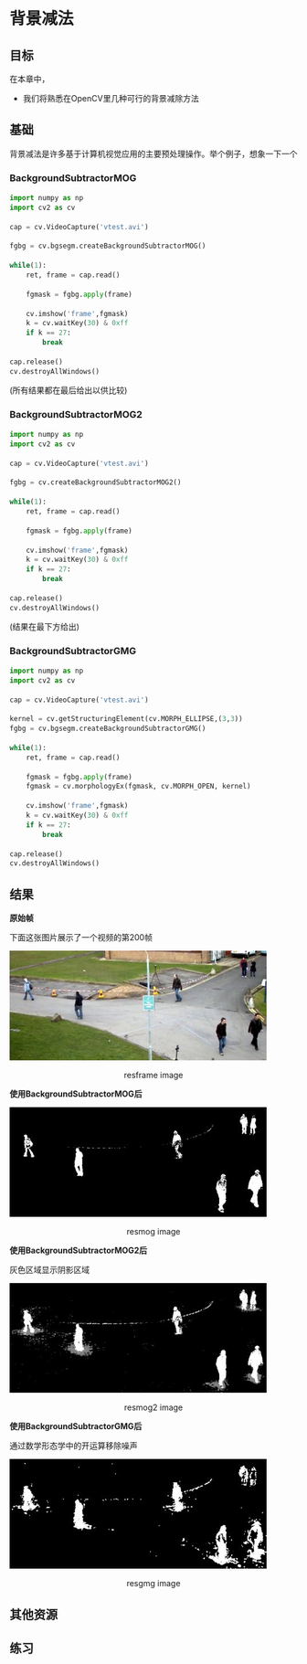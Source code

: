 # 背景减法

## 目标

在本章中，

- 我们将熟悉在OpenCV里几种可行的背景减除方法

## 基础

背景减法是许多基于计算机视觉应用的主要预处理操作。举个例子，想象一下一个

### BackgroundSubtractorMOG

```python
import numpy as np
import cv2 as cv

cap = cv.VideoCapture('vtest.avi')

fgbg = cv.bgsegm.createBackgroundSubtractorMOG()

while(1):
    ret, frame = cap.read()
    
    fgmask = fgbg.apply(frame)
    
    cv.imshow('frame',fgmask)
    k = cv.waitKey(30) & 0xff
    if k == 27:
        break
        
cap.release()
cv.destroyAllWindows()
```

(所有结果都在最后给出以供比较)

### BackgroundSubtractorMOG2

```python
import numpy as np
import cv2 as cv

cap = cv.VideoCapture('vtest.avi')

fgbg = cv.createBackgroundSubtractorMOG2()

while(1):
    ret, frame = cap.read()
    
    fgmask = fgbg.apply(frame)
    
    cv.imshow('frame',fgmask)
    k = cv.waitKey(30) & 0xff
    if k == 27:
        break
        
cap.release()
cv.destroyAllWindows()
```

(结果在最下方给出)

### BackgroundSubtractorGMG

```python
import numpy as np
import cv2 as cv

cap = cv.VideoCapture('vtest.avi')

kernel = cv.getStructuringElement(cv.MORPH_ELLIPSE,(3,3))
fgbg = cv.bgsegm.createBackgroundSubtractorGMG()

while(1):
    ret, frame = cap.read()
    
    fgmask = fgbg.apply(frame)
    fgmask = cv.morphologyEx(fgmask, cv.MORPH_OPEN, kernel)
    
    cv.imshow('frame',fgmask)
    k = cv.waitKey(30) & 0xff
    if k == 27:
        break
        
cap.release()
cv.destroyAllWindows()
```

## 结果

**原始帧**

下面这张图片展示了一个视频的第200帧

![resframe](img/resframe.jpg)

<center>resframe image</center>

**使用BackgroundSubtractorMOG后**

![resmog](img/resmog.jpg)

<center>resmog image</center>

**使用BackgroundSubtractorMOG2后**

灰色区域显示阴影区域

![resmog2](img/resmog2.jpg)

<center>resmog2 image</center>

**使用BackgroundSubtractorGMG后**

通过数学形态学中的开运算移除噪声

![resgmg](img/resgmg.jpg)

<center>resgmg image</center>

## 其他资源

## 练习